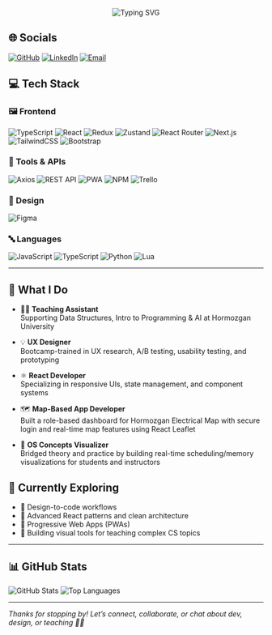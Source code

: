 <p align="center">
  <img src="https://readme-typing-svg.herokuapp.com?font=Fira+Code&weight=500&size=24&pause=10&center=true&vCenter=true&multiline=true&width=700&height=80&lines=Hi+%F0%9F%91%8B%2C+I'm+Amir+Shakibafar;Frontend+Developer+%7C+UX+Designer+%7C+Educator;&color=FFFFFF" alt="Typing SVG" />
</p> 

## 🌐 Socials

[![GitHub](https://img.shields.io/badge/GitHub-181717?style=for-the-badge&logo=github&logoColor=white)](https://github.com/AmirShakibafar)
[![LinkedIn](https://img.shields.io/badge/LinkedIn-0A66C2?style=for-the-badge&logo=linkedin&logoColor=white)](https://www.linkedin.com/in/amirshakibafar)
[![Email](https://img.shields.io/badge/Email-amir.shakibafar82%40gmail.com-D14836?style=for-the-badge&logo=gmail&logoColor=white)](mailto:amir.shakibafar82@gmail.com)

## 💻 Tech Stack

### 🖼️ Frontend
![TypeScript](https://img.shields.io/badge/TypeScript-3178C6?style=for-the-badge&logo=typescript&logoColor=white)
![React](https://img.shields.io/badge/React-20232A?style=for-the-badge&logo=react&logoColor=61DAFB)
![Redux](https://img.shields.io/badge/Redux-593D88?style=for-the-badge&logo=redux&logoColor=white)
![Zustand](https://img.shields.io/badge/Zustand-000000?style=for-the-badge&logo=zustand&logoColor=white)
![React Router](https://img.shields.io/badge/React_Router-CA4245?style=for-the-badge&logo=react-router&logoColor=white)
![Next.js](https://img.shields.io/badge/Next.js-000000?style=for-the-badge&logo=next.js&logoColor=white)
![TailwindCSS](https://img.shields.io/badge/TailwindCSS-38B2AC?style=for-the-badge&logo=tailwind-css&logoColor=white)
![Bootstrap](https://img.shields.io/badge/Bootstrap-563D7C?style=for-the-badge&logo=bootstrap&logoColor=white)

### 🔧 Tools & APIs
![Axios](https://img.shields.io/badge/Axios-5A29E4?style=for-the-badge&logo=axios&logoColor=white)
![REST API](https://img.shields.io/badge/REST-API-%23000000?style=for-the-badge)
![PWA](https://img.shields.io/badge/PWA-5A0FC8?style=for-the-badge&logo=pwa&logoColor=white)
![NPM](https://img.shields.io/badge/NPM-CB3837?style=for-the-badge&logo=npm&logoColor=white)
![Trello](https://img.shields.io/badge/Trello-0052CC?style=for-the-badge&logo=trello&logoColor=white)

### 🎨 Design
![Figma](https://img.shields.io/badge/Figma-F24E1E?style=for-the-badge&logo=figma&logoColor=white)


### 🔤 Languages
![JavaScript](https://img.shields.io/badge/JavaScript-F7DF1E?style=for-the-badge&logo=javascript&logoColor=black)
![TypeScript](https://img.shields.io/badge/TypeScript-3178C6?style=for-the-badge&logo=typescript&logoColor=white)
![Python](https://img.shields.io/badge/Python-3670A0?style=for-the-badge&logo=python&logoColor=ffdd54)
![Lua](https://img.shields.io/badge/Lua-000080?style=for-the-badge&logo=lua&logoColor=white)

---
## 💼 What I Do

- 👨‍🏫 **Teaching Assistant**  
  Supporting Data Structures, Intro to Programming & AI at Hormozgan University

- 💡 **UX Designer**  
  Bootcamp-trained in UX research, A/B testing, usability testing, and prototyping

- ⚛️ **React Developer**  
  Specializing in responsive UIs, state management, and component systems

- 🗺️ **Map-Based App Developer**  
  Built a role-based dashboard for Hormozgan Electrical Map with secure login and real-time map features using React Leaflet

- 🧠 **OS Concepts Visualizer**  
  Bridged theory and practice by building real-time scheduling/memory visualizations for students and instructors
  
## 🚀 Currently Exploring

- 🎨 Design-to-code workflows  
- 🧠 Advanced React patterns and clean architecture  
- 📱 Progressive Web Apps (PWAs)  
- 🧪 Building visual tools for teaching complex CS topics

---


## 📊 GitHub Stats

![GitHub Stats](https://github-readme-stats.vercel.app/api?username=AmirShakibafar&show_icons=true&theme=radical&count_private=true&include_all_commits=true)
![Top Languages](https://github-readme-stats.vercel.app/api/top-langs/?username=AmirShakibafar&layout=compact&theme=radical)


---

_Thanks for stopping by! Let’s connect, collaborate, or chat about dev, design, or teaching 👨‍🏫_  
